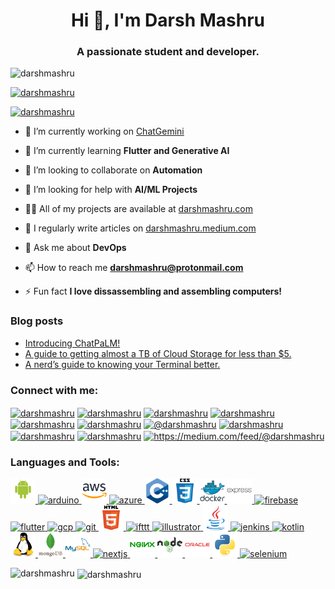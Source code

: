 <h1 align="center">Hi 👋, I'm Darsh Mashru</h1>
<h3 align="center">A passionate student and developer.</h3>

<p align="left"> <img src="https://komarev.com/ghpvc/?username=darshmashru&label=Profile%20views&color=0e75b6&style=flat" alt="darshmashru" /> </p>

<p align="left"> <a href="https://github.com/ryo-ma/github-profile-trophy"><img src="https://github-profile-trophy.vercel.app/?username=darshmashru" alt="darshmashru" /></a> </p>

<p align="left"> <a href="https://twitter.com/darshmashru" target="blank"><img src="https://img.shields.io/twitter/follow/darshmashru?logo=twitter&style=for-the-badge" alt="darshmashru" /></a> </p>

- 🔭 I’m currently working on [ChatGemini](https://github.com/darshmashru/ChatGemini)

- 🌱 I’m currently learning **Flutter and Generative AI**

- 👯 I’m looking to collaborate on **Automation**

- 🤝 I’m looking for help with **AI/ML Projects**

- 👨‍💻 All of my projects are available at [darshmashru.com](https://www.darshmashru.com)

- 📝 I regularly write articles on [darshmashru.medium.com](https://www.darshmashru.medium.com)

- 💬 Ask me about **DevOps**

- 📫 How to reach me **darshmashru@protonmail.com**

- ⚡ Fun fact **I love dissassembling and assembling computers!**

### Blog posts
<!-- BLOG-POST-LIST:START -->
- [Introducing ChatPaLM!](https://medium.com/google-cloud/introducing-chatpalm-b11ed75f083f?source=rss-4f5d437db10b------2)
- [A guide to getting almost a TB of Cloud Storage for less than $5.](https://blog.devops.dev/a-guide-to-getting-almost-a-tb-of-cloud-storage-for-less-than-5-8c3fc3b90834?source=rss-4f5d437db10b------2)
- [A nerd’s guide to knowing your Terminal better.](https://darshmashru.medium.com/a-nerds-guide-to-knowing-your-terminal-better-af23d9ce8f50?source=rss-4f5d437db10b------2)
<!-- BLOG-POST-LIST:END -->

<h3 align="left">Connect with me:</h3>
<p align="left">
<a href="https://twitter.com/darshmashru" target="blank"><img align="center" src="https://raw.githubusercontent.com/rahuldkjain/github-profile-readme-generator/master/src/images/icons/Social/twitter.svg" alt="darshmashru" height="30" width="40" /></a>
<a href="https://linkedin.com/in/darshmashru" target="blank"><img align="center" src="https://raw.githubusercontent.com/rahuldkjain/github-profile-readme-generator/master/src/images/icons/Social/linked-in-alt.svg" alt="darshmashru" height="30" width="40" /></a>
<a href="https://kaggle.com/darshmashru" target="blank"><img align="center" src="https://raw.githubusercontent.com/rahuldkjain/github-profile-readme-generator/master/src/images/icons/Social/kaggle.svg" alt="darshmashru" height="30" width="40" /></a>
<a href="https://fb.com/darshmashru" target="blank"><img align="center" src="https://raw.githubusercontent.com/rahuldkjain/github-profile-readme-generator/master/src/images/icons/Social/facebook.svg" alt="darshmashru" height="30" width="40" /></a>
<a href="https://instagram.com/darshmashru" target="blank"><img align="center" src="https://raw.githubusercontent.com/rahuldkjain/github-profile-readme-generator/master/src/images/icons/Social/instagram.svg" alt="darshmashru" height="30" width="40" /></a>
<a href="https://hashnode.com/darshmashru" target="blank"><img align="center" src="https://raw.githubusercontent.com/rahuldkjain/github-profile-readme-generator/master/src/images/icons/Social/hashnode.svg" alt="darshmashru" height="30" width="40" /></a>
<a href="https://medium.com/@darshmashru" target="blank"><img align="center" src="https://raw.githubusercontent.com/rahuldkjain/github-profile-readme-generator/master/src/images/icons/Social/medium.svg" alt="@darshmashru" height="30" width="40" /></a>
<a href="https://www.youtube.com/c/darshmashru" target="blank"><img align="center" src="https://raw.githubusercontent.com/rahuldkjain/github-profile-readme-generator/master/src/images/icons/Social/youtube.svg" alt="darshmashru" height="30" width="40" /></a>
<a href="https://www.hackerrank.com/darshmashru" target="blank"><img align="center" src="https://raw.githubusercontent.com/rahuldkjain/github-profile-readme-generator/master/src/images/icons/Social/hackerrank.svg" alt="darshmashru" height="30" width="40" /></a>
<a href="https://www.leetcode.com/darshmashru" target="blank"><img align="center" src="https://raw.githubusercontent.com/rahuldkjain/github-profile-readme-generator/master/src/images/icons/Social/leet-code.svg" alt="darshmashru" height="30" width="40" /></a>
<a href="/https://medium.com/feed/@darshmashru" target="blank"><img align="center" src="https://raw.githubusercontent.com/rahuldkjain/github-profile-readme-generator/master/src/images/icons/Social/rss.svg" alt="https://medium.com/feed/@darshmashru" height="30" width="40" /></a>
</p>

<h3 align="left">Languages and Tools:</h3>
<p align="left"> <a href="https://developer.android.com" target="_blank" rel="noreferrer"> <img src="https://raw.githubusercontent.com/devicons/devicon/master/icons/android/android-original-wordmark.svg" alt="android" width="40" height="40"/> </a> <a href="https://www.arduino.cc/" target="_blank" rel="noreferrer"> <img src="https://cdn.worldvectorlogo.com/logos/arduino-1.svg" alt="arduino" width="40" height="40"/> </a> <a href="https://aws.amazon.com" target="_blank" rel="noreferrer"> <img src="https://raw.githubusercontent.com/devicons/devicon/master/icons/amazonwebservices/amazonwebservices-original-wordmark.svg" alt="aws" width="40" height="40"/> </a> <a href="https://azure.microsoft.com/en-in/" target="_blank" rel="noreferrer"> <img src="https://www.vectorlogo.zone/logos/microsoft_azure/microsoft_azure-icon.svg" alt="azure" width="40" height="40"/> </a> <a href="https://www.w3schools.com/cpp/" target="_blank" rel="noreferrer"> <img src="https://raw.githubusercontent.com/devicons/devicon/master/icons/cplusplus/cplusplus-original.svg" alt="cplusplus" width="40" height="40"/> </a> <a href="https://www.w3schools.com/css/" target="_blank" rel="noreferrer"> <img src="https://raw.githubusercontent.com/devicons/devicon/master/icons/css3/css3-original-wordmark.svg" alt="css3" width="40" height="40"/> </a> <a href="https://www.docker.com/" target="_blank" rel="noreferrer"> <img src="https://raw.githubusercontent.com/devicons/devicon/master/icons/docker/docker-original-wordmark.svg" alt="docker" width="40" height="40"/> </a> <a href="https://expressjs.com" target="_blank" rel="noreferrer"> <img src="https://raw.githubusercontent.com/devicons/devicon/master/icons/express/express-original-wordmark.svg" alt="express" width="40" height="40"/> </a> <a href="https://firebase.google.com/" target="_blank" rel="noreferrer"> <img src="https://www.vectorlogo.zone/logos/firebase/firebase-icon.svg" alt="firebase" width="40" height="40"/> </a> <a href="https://flutter.dev" target="_blank" rel="noreferrer"> <img src="https://www.vectorlogo.zone/logos/flutterio/flutterio-icon.svg" alt="flutter" width="40" height="40"/> </a> <a href="https://cloud.google.com" target="_blank" rel="noreferrer"> <img src="https://www.vectorlogo.zone/logos/google_cloud/google_cloud-icon.svg" alt="gcp" width="40" height="40"/> </a> <a href="https://git-scm.com/" target="_blank" rel="noreferrer"> <img src="https://www.vectorlogo.zone/logos/git-scm/git-scm-icon.svg" alt="git" width="40" height="40"/> </a> <a href="https://www.w3.org/html/" target="_blank" rel="noreferrer"> <img src="https://raw.githubusercontent.com/devicons/devicon/master/icons/html5/html5-original-wordmark.svg" alt="html5" width="40" height="40"/> </a> <a href="https://ifttt.com/" target="_blank" rel="noreferrer"> <img src="https://www.vectorlogo.zone/logos/ifttt/ifttt-ar21.svg" alt="ifttt" width="40" height="40"/> </a> <a href="https://www.adobe.com/in/products/illustrator.html" target="_blank" rel="noreferrer"> <img src="https://www.vectorlogo.zone/logos/adobe_illustrator/adobe_illustrator-icon.svg" alt="illustrator" width="40" height="40"/> </a> <a href="https://www.java.com" target="_blank" rel="noreferrer"> <img src="https://raw.githubusercontent.com/devicons/devicon/master/icons/java/java-original.svg" alt="java" width="40" height="40"/> </a> <a href="https://www.jenkins.io" target="_blank" rel="noreferrer"> <img src="https://www.vectorlogo.zone/logos/jenkins/jenkins-icon.svg" alt="jenkins" width="40" height="40"/> </a> <a href="https://kotlinlang.org" target="_blank" rel="noreferrer"> <img src="https://www.vectorlogo.zone/logos/kotlinlang/kotlinlang-icon.svg" alt="kotlin" width="40" height="40"/> </a> <a href="https://www.linux.org/" target="_blank" rel="noreferrer"> <img src="https://raw.githubusercontent.com/devicons/devicon/master/icons/linux/linux-original.svg" alt="linux" width="40" height="40"/> </a> <a href="https://www.mongodb.com/" target="_blank" rel="noreferrer"> <img src="https://raw.githubusercontent.com/devicons/devicon/master/icons/mongodb/mongodb-original-wordmark.svg" alt="mongodb" width="40" height="40"/> </a> <a href="https://www.mysql.com/" target="_blank" rel="noreferrer"> <img src="https://raw.githubusercontent.com/devicons/devicon/master/icons/mysql/mysql-original-wordmark.svg" alt="mysql" width="40" height="40"/> </a> <a href="https://nextjs.org/" target="_blank" rel="noreferrer"> <img src="https://cdn.worldvectorlogo.com/logos/nextjs-2.svg" alt="nextjs" width="40" height="40"/> </a> <a href="https://www.nginx.com" target="_blank" rel="noreferrer"> <img src="https://raw.githubusercontent.com/devicons/devicon/master/icons/nginx/nginx-original.svg" alt="nginx" width="40" height="40"/> </a> <a href="https://nodejs.org" target="_blank" rel="noreferrer"> <img src="https://raw.githubusercontent.com/devicons/devicon/master/icons/nodejs/nodejs-original-wordmark.svg" alt="nodejs" width="40" height="40"/> </a> <a href="https://www.oracle.com/" target="_blank" rel="noreferrer"> <img src="https://raw.githubusercontent.com/devicons/devicon/master/icons/oracle/oracle-original.svg" alt="oracle" width="40" height="40"/> </a> <a href="https://www.python.org" target="_blank" rel="noreferrer"> <img src="https://raw.githubusercontent.com/devicons/devicon/master/icons/python/python-original.svg" alt="python" width="40" height="40"/> </a> <a href="https://www.selenium.dev" target="_blank" rel="noreferrer"> <img src="https://raw.githubusercontent.com/detain/svg-logos/780f25886640cef088af994181646db2f6b1a3f8/svg/selenium-logo.svg" alt="selenium" width="40" height="40"/> </a> </p>

<p><img align="left" src="https://github-readme-stats.vercel.app/api/top-langs?username=darshmashru&show_icons=true&locale=en&layout=compact" alt="darshmashru" /></p>

<p>&nbsp;<img align="center" src="https://github-readme-stats.vercel.app/api?username=darshmashru&show_icons=true&locale=en" alt="darshmashru" /></p>

<!-- BLOG-POST-LIST:START -->
<!-- BLOG-POST-LIST:END -->
